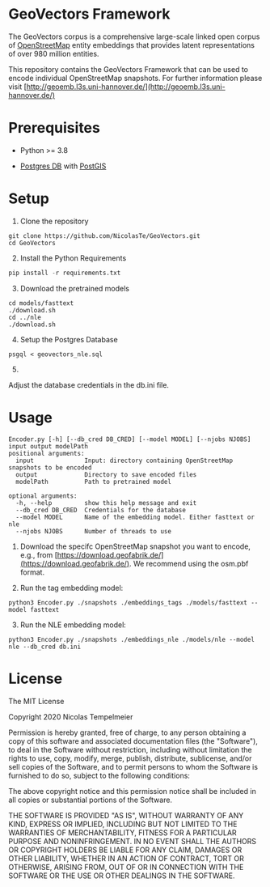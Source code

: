 # GeoVectors Framework
The GeoVectors corpus is a comprehensive large-scale linked open corpus of [OpenStreetMap](ttps://www.openstreetmap.org/) entity embeddings that provides latent representations of over 980 million entities.

This repository contains the GeoVectors Framework that can be used to encode individual OpenStreetMap snapshots. For further information please visit [http://geoemb.l3s.uni-hannover.de/](http://geoemb.l3s.uni-hannover.de/)

# Prerequisites

* Python  >= 3.8 

* [Postgres DB](https://www.postgresql.org/) with [PostGIS](https://postgis.net/)

# Setup

1. Clone the repository
````
git clone https://github.com/NicolasTe/GeoVectors.git
cd GeoVectors
````

2. Install the Python Requirements
```python
pip install -r requirements.txt
```

3. Download the pretrained models
```
cd models/fasttext
./download.sh
cd ../nle
./download.sh
```
4. Setup the Postgres Database
```
psgql < geovectors_nle.sql
```

5. 
Adjust the database credentials in the db.ini file.

# Usage

```
Encoder.py [-h] [--db_cred DB_CRED] [--model MODEL] [--njobs NJOBS] input output modelPath
positional arguments:
  input              Input: directory containing OpenStreetMap snapshots to be encoded
  output             Directory to save encoded files
  modelPath          Path to pretrained model

optional arguments:
  -h, --help         show this help message and exit
  --db_cred DB_CRED  Credentials for the database
  --model MODEL      Name of the embedding model. Either fasttext or nle
  --njobs NJOBS      Number of threads to use

```



1. Download the specifc OpenStreetMap snapshot you want to encode, e.g., from [https://download.geofabrik.de/](https://download.geofabrik.de/). We recommend using the osm.pbf format.

2. Run the tag embedding model:
 ```
python3 Encoder.py ./snapshots ./embeddings_tags ./models/fasttext --model fasttext
```
 
 3. Run the NLE embedding model:
 ```
 python3 Encoder.py ./snapshots ./embeddings_nle ./models/nle --model nle --db_cred db.ini
 ```


# License
The MIT License

Copyright 2020 Nicolas Tempelmeier

Permission is hereby granted, free of charge, to any person obtaining a copy of this software and associated documentation files (the "Software"), to deal in the Software without restriction, including without limitation the rights to use, copy, modify, merge, publish, distribute, sublicense, and/or sell copies of the Software, and to permit persons to whom the Software is furnished to do so, subject to the following conditions:

The above copyright notice and this permission notice shall be included in all copies or substantial portions of the Software.

THE SOFTWARE IS PROVIDED "AS IS", WITHOUT WARRANTY OF ANY KIND, EXPRESS OR IMPLIED, INCLUDING BUT NOT LIMITED TO THE WARRANTIES OF MERCHANTABILITY, FITNESS FOR A PARTICULAR PURPOSE AND NONINFRINGEMENT. IN NO EVENT SHALL THE AUTHORS OR COPYRIGHT HOLDERS BE LIABLE FOR ANY CLAIM, DAMAGES OR OTHER LIABILITY, WHETHER IN AN ACTION OF CONTRACT, TORT OR OTHERWISE, ARISING FROM, OUT OF OR IN CONNECTION WITH THE SOFTWARE OR THE USE OR OTHER DEALINGS IN THE SOFTWARE.
